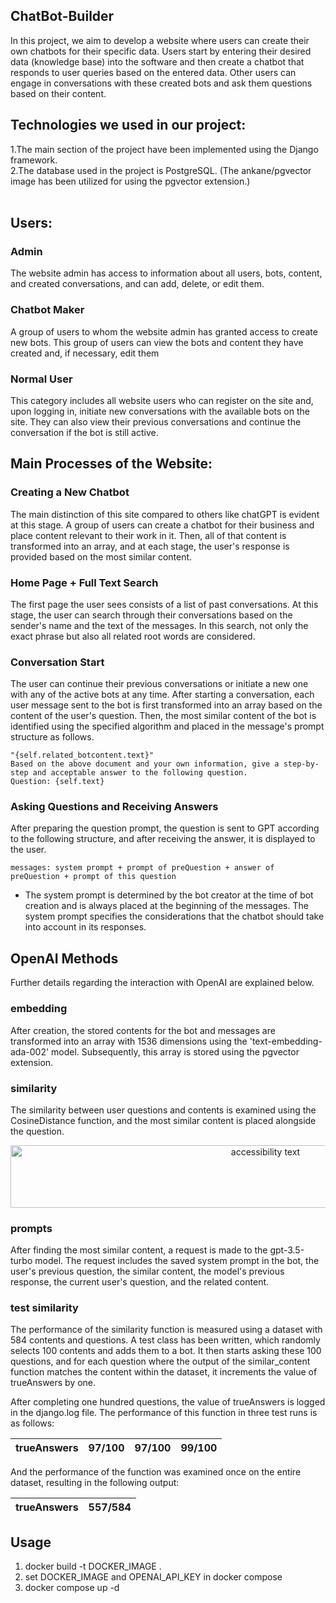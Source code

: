 ## ChatBot-Builder

In this project, we aim to develop a website where users can create their own chatbots for their specific data. Users start by entering their desired data (knowledge base) into the software and then create a chatbot that responds to user queries based on the entered data. Other users can engage in conversations with these created bots and ask them questions based on their content.

## Technologies we used in our project:

1.The main section of the project have been implemented using the Django framework. <br />
2.The database used in the project is PostgreSQL. (The ankane/pgvector image has been utilized for using the pgvector extension.)<br /><br />

## Users:

### Admin
The website admin has access to information about all users, bots, content, and created conversations, and can add, delete, or edit them.

### Chatbot Maker
A group of users to whom the website admin has granted access to create new bots. This group of users can view the bots and content they have created and, if necessary, edit them

### Normal User
This category includes all website users who can register on the site and, upon logging in, initiate new conversations with the available bots on the site. They can also view their previous conversations and continue the conversation if the bot is still active.

## Main Processes of the Website:

### Creating a New Chatbot
The main distinction of this site compared to others like chatGPT is evident at this stage. A group of users can create a chatbot for their business and place content relevant to their work in it. Then, all of that content is transformed into an array, and at each stage, the user's response is provided based on the most similar content.

### Home Page + Full Text Search
The first page the user sees consists of a list of past conversations. At this stage, the user can search through their conversations based on the sender's name and the text of the messages. In this search, not only the exact phrase but also all related root words are considered.

### Conversation Start
The user can continue their previous conversations or initiate a new one with any of the active bots at any time. After starting a conversation, each user message sent to the bot is first transformed into an array based on the content of the user's question. Then, the most similar content of the bot is identified using the specified algorithm and placed in the message's prompt structure as follows.

    "{self.related_botcontent.text}"
    Based on the above document and your own information, give a step-by-step and acceptable answer to the following question.
    Question: {self.text}

### Asking Questions and Receiving Answers
After preparing the question prompt, the question is sent to GPT according to the following structure, and after receiving the answer, it is displayed to the user.

    messages: system prompt + prompt of preQuestion + answer of preQuestion + prompt of this question
* The system prompt is determined by the bot creator at the time of bot creation and is always placed at the beginning of the messages. The system prompt specifies the considerations that the chatbot should take into account in its responses.


## OpenAI Methods
Further details regarding the interaction with OpenAI are explained below.

### embedding
After creation, the stored contents for the bot and messages are transformed into an array with 1536 dimensions using the 'text-embedding-ada-002' model. Subsequently, this array is stored using the pgvector extension.

### similarity
The similarity between user questions and contents is examined using the CosineDistance function, and the most similar content is placed alongside the question.

<p align="center">
  <img src="https://wikimedia.org/api/rest_v1/media/math/render/svg/15d11df2d48da4787ee86a4b8c14551fbf0bc96a" width="800" height="100" alt="accessibility text">
</p>



### prompts
After finding the most similar content, a request is made to the gpt-3.5-turbo model. The request includes the saved system prompt in the bot, the user's previous question, the similar content, the model's previous response, the current user's question, and the related content.

### test similarity
The performance of the similarity function is measured using a dataset with 584 contents and questions. A test class has been written, which randomly selects 100 contents and adds them to a bot. It then starts asking these 100 questions, and for each question where the output of the similar_content function matches the content within the dataset, it increments the value of trueAnswers by one.

After completing one hundred questions, the value of trueAnswers is logged in the django.log file. The performance of this function in three test runs is as follows:

 | trueAnswers | 97/100 | 97/100 | 99/100 |
 | ----------- | ------ | ------ | ------ |

And the performance of the function was examined once on the entire dataset, resulting in the following output:

 | trueAnswers | 557/584 |
 | ----------- | ------- |

 ## Usage
 1. docker build -t DOCKER_IMAGE .
 2. set DOCKER_IMAGE and OPENAI_API_KEY in docker compose
 3. docker compose up -d